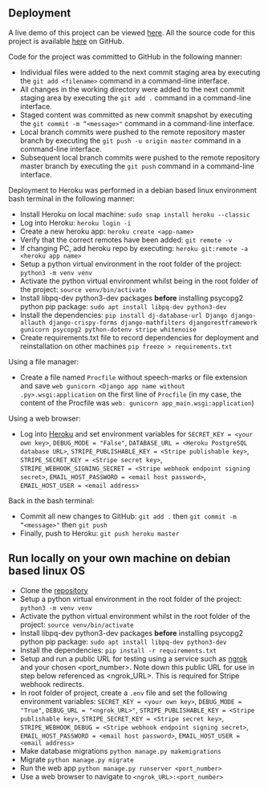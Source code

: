 ## Deployment
A live demo of this project can be viewed [here](https://tgc07-project04.herokuapp.com/).
All the source code for this project is available [here](https://github.com/andrewsui/tgc07-project04) on GitHub.

Code for the project was committed to GitHub in the following manner:
- Individual files were added to the next commit staging area by executing the `git add <filename>` command in a command-line interface.
- All changes in the working directory were added to the next commit staging area by executing the `git add .` command in a command-line interface.
- Staged content was committed as new commit snapshot by executing the `git commit -m “<message>"` command in a command-line interface.
- Local branch commits were pushed to the remote repository master branch by executing the `git push -u origin master` command in a command-line interface.
- Subsequent local branch commits were pushed to the remote repository master branch by executing the `git push` command in a command-line interface.

Deployment to Heroku was performed in a debian based linux environment bash terminal in the following manner:
- Install Heroku on local machine: `sudo snap install heroku --classic`
- Log into Heroku: `heroku login -i`
- Create a new heroku app: `heroku create <app-name>`
- Verify that the correct remotes have been added: `git remote -v`
- If changing PC, add heroku repo by executing:
`heroku git:remote -a <heroku app name>`
- Setup a python virtual environment in the root folder of the project: `python3 -m venv venv`
- Activate the python virtual environment whilst being in the root folder of the project: `source venv/bin/activate`
- Install libpq-dev python3-dev packages **before** installing psycopg2 python pip package:
`sudo apt install libpq-dev python3-dev`
- Install the dependencies: `pip install dj-database-url Django django-allauth django-crispy-forms django-mathfilters djangorestframework gunicorn psycopg2 python-dotenv stripe whitenoise`
- Create requirements.txt file to record dependencies for deployment and reinstallation on other machines `pip freeze > requirements.txt`

Using a file manager:
- Create a file named `Procfile` without speech-marks or file extension and save `web gunicorn <Django app name without .py>.wsgi:application` on the first line of `Procfile` (in my case, the content of the Procfile was `web: gunicorn app_main.wsgi:application`)

Using a web browser:
- Log into [Heroku](https://id.heroku.com/login) and set environment variables for `SECRET_KEY = <your own key>`, `DEBUG_MODE = "False"`, `DATABASE_URL = <Heroku PostgreSQL database URL>`, `STRIPE_PUBLISHABLE_KEY = <Stripe publishable key>`, `STRIPE_SECRET_KEY = <Stripe secret key>`, `STRIPE_WEBHOOK_SIGNING_SECRET = <Stripe webhook endpoint signing secret>`, `EMAIL_HOST_PASSWORD = <email host password>`, `EMAIL_HOST_USER = <email address>`

Back in the bash terminal:
- Commit all new changes to GitHub: `git add .` then `git commit -m “<message>"` then `git push`
- Finally, push to Heroku: `git push heroku master`

## Run locally on your own machine on debian based linux OS
- Clone the [repository](https://github.com/andrewsui/tgc07-project04)
- Setup a python virtual environment in the root folder of the project: `python3 -m venv venv`
- Activate the python virtual environment whilst in the root folder of the project: `source venv/bin/activate`
- Install libpq-dev python3-dev packages **before** installing psycopg2 python pip package:
`sudo apt install libpq-dev python3-dev`
- Install the dependencies: `pip install -r requirements.txt`
- Setup and run a public URL for testing using a service such as [ngrok](https://ngrok.com/) and your chosen <port_number>. Note down this public URL for use in step below referenced as <ngrok_URL>. This is required for Stripe webhook redirects.
- In root folder of project, create a `.env` file and set the following environment variables: `SECRET_KEY = <your own key>`, `DEBUG_MODE = "True"`, `DEBUG_URL = "<ngrok_URL>"`, `STRIPE_PUBLISHABLE_KEY = <Stripe publishable key>`, `STRIPE_SECRET_KEY = <Stripe secret key>`, `STRIPE_WEBHOOK_DEBUG = <Stripe webhook endpoint signing secret>`, `EMAIL_HOST_PASSWORD = <email host password>`, `EMAIL_HOST_USER = <email address>`
- Make database migrations `python manage.py makemigrations`
- Migrate `python manage.py migrate`
- Run the web app `python manage.py runserver <port_number>`
- Use a web browser to navigate to `<ngrok_URL>:<port_number>`
